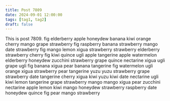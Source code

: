 ```yaml
---
title: Post 7809
date: 2024-09-01 12:00:00
tags: [tag1, tag2]
draft: false
---
```

This is post 7809.
fig
elderberry
apple
honeydew
banana
kiwi
orange
cherry
mango
grape
strawberry
fig
raspberry
banana
strawberry
mango
date
strawberry
fig
mango
lemon
xigua
strawberry
strawberry
elderberry
strawberry
cherry
fig
kiwi
quince
ugli
apple
tangerine
apple
watermelon
elderberry
honeydew
zucchini
strawberry
grape
quince
nectarine
xigua
ugli
grape
ugli
fig
banana
xigua
pear
banana
tangerine
fig
watermelon
ugli
orange
xigua
strawberry
pear
tangerine
yuzu
yuzu
strawberry
grape
strawberry
date
tangerine
cherry
xigua
kiwi
yuzu
kiwi
date
nectarine
ugli
kiwi
lemon
tangerine
grape
strawberry
mango
mango
xigua
pear
zucchini
nectarine
apple
lemon
kiwi
mango
honeydew
strawberry
raspberry
date
honeydew
quince
fig
pear
mango
strawberry
